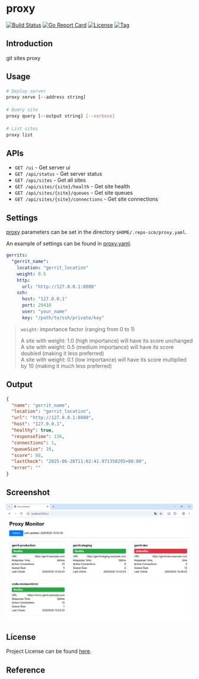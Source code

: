 # proxy

[![Build Status](https://github.com/repo-scm/proxy/workflows/ci/badge.svg?branch=main&event=push)](https://github.com/repo-scm/proxy/actions?query=workflow%3Aci)
[![Go Report Card](https://goreportcard.com/badge/github.com/repo-scm/proxy)](https://goreportcard.com/report/github.com/repo-scm/proxy)
[![License](https://img.shields.io/github/license/repo-scm/proxy.svg)](https://github.com/repo-scm/proxy/blob/main/LICENSE)
[![Tag](https://img.shields.io/github/tag/repo-scm/proxy.svg)](https://github.com/repo-scm/proxy/tags)



## Introduction

git sites proxy



## Usage

```bash
# Deploy server
proxy serve [--address string]

# Query site
proxy query [--output string] [--verbose]

# List sites
proxy list
```



## APIs

- `GET /ui` - Get server ui
- `GET /api/status` - Get server status
- `GET /api/sites` - Get all sites
- `GET /api/sites/{site}/health` - Get site health
- `GET /api/sites/{site}/queues` - Get site queues
- `GET /api/sites/{site}/connections` - Get site connections



## Settings

[proxy](https://github.com/repo-scm/proxy) parameters can be set in the directory `$HOME/.repo-scm/proxy.yaml`.

An example of settings can be found in [proxy.yaml](https://github.com/repo-scm/proxy/blob/main/config/proxy.yaml).

```yaml
gerrits:
  "gerrit_name":
    location: "gerrit_location"
    weight: 0.5
    http:
      url: "http://127.0.0.1:8080"
    ssh:
      host: "127.0.0.1"
      port: 29418
      user: "your_name"
      key: "/path/to/ssh/private/key"
```

> `weight`: importance factor (ranging from 0 to 1)
>
> A site with weight: 1.0 (high importance) will have its score unchanged  
> A site with weight: 0.5 (medium importance) will have its score doubled (making it less preferred)  
> A site with weight: 0.1 (low importance) will have its score multiplied by 10 (making it much less preferred)  



## Output

```json
{
  "name": "gerrit_name",
  "location": "gerrit_location",
  "url": "http://127.0.0.1:8080",
  "host": "127.0.0.1",
  "healthy": true,
  "responseTime": 136,
  "connections": 1,
  "queueSize": 19,
  "score": 88,
  "lastCheck": "2025-06-26T11:02:41.971350295+08:00",
  "error": ""
}
```



## Screenshot

![serve.png](serve.png)



## License

Project License can be found [here](LICENSE).



## Reference
